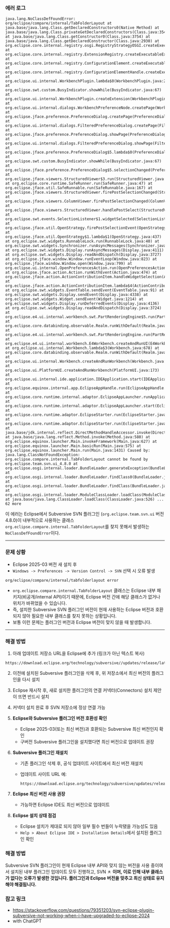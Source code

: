 

### 에러 로그
```
java.lang.NoClassDefFoundError: org/eclipse/compare/internal/TabFolderLayout at java.base/java.lang.Class.getDeclaredConstructors0(Native Method) at java.base/java.lang.Class.privateGetDeclaredConstructors(Class.java:3549) at java.base/java.lang.Class.getConstructor0(Class.java:3754) at java.base/java.lang.Class.getDeclaredConstructor(Class.java:2930) at org.eclipse.core.internal.registry.osgi.RegistryStrategyOSGI.createExecutableExtension(RegistryStrategyOSGI.java:236) at org.eclipse.core.internal.registry.ExtensionRegistry.createExecutableExtension(ExtensionRegistry.java:1034) at org.eclipse.core.internal.registry.ConfigurationElement.createExecutableExtension(ConfigurationElement.java:286) at org.eclipse.core.internal.registry.ConfigurationElementHandle.createExecutableExtension(ConfigurationElementHandle.java:65) at org.eclipse.ui.internal.WorkbenchPlugin.lambda$0(WorkbenchPlugin.java:285) at org.eclipse.swt.custom.BusyIndicator.showWhile(BusyIndicator.java:67) at org.eclipse.ui.internal.WorkbenchPlugin.createExtension(WorkbenchPlugin.java:283) at org.eclipse.ui.internal.dialogs.WorkbenchPreferenceNode.createPage(WorkbenchPreferenceNode.java:49) at org.eclipse.jface.preference.PreferenceDialog.createPage(PreferenceDialog.java:1274) at org.eclipse.ui.internal.dialogs.FilteredPreferenceDialog.createPage(FilteredPreferenceDialog.java:326) at org.eclipse.jface.preference.PreferenceDialog.showPage(PreferenceDialog.java:1160) at org.eclipse.ui.internal.dialogs.FilteredPreferenceDialog.showPage(FilteredPreferenceDialog.java:618) at org.eclipse.jface.preference.PreferenceDialog$5.lambda$0(PreferenceDialog.java:659) at org.eclipse.swt.custom.BusyIndicator.showWhile(BusyIndicator.java:67) at org.eclipse.jface.preference.PreferenceDialog$5.selectionChanged(PreferenceDialog.java:656) at org.eclipse.jface.viewers.StructuredViewer$3.run(StructuredViewer.java:819) at org.eclipse.core.runtime.SafeRunner.run(SafeRunner.java:47) at org.eclipse.jface.util.SafeRunnable.run(SafeRunnable.java:167) at org.eclipse.jface.viewers.StructuredViewer.firePostSelectionChanged(StructuredViewer.java:816) at org.eclipse.jface.viewers.ColumnViewer.firePostSelectionChanged(ColumnViewer.java:1062) at org.eclipse.jface.viewers.StructuredViewer.handlePostSelect(StructuredViewer.java:1184) at org.eclipse.swt.events.SelectionListener$1.widgetSelected(SelectionListener.java:83) at org.eclipse.jface.util.OpenStrategy.firePostSelectionEvent(OpenStrategy.java:283) at org.eclipse.jface.util.OpenStrategy$1.lambda$1(OpenStrategy.java:437) at org.eclipse.swt.widgets.RunnableLock.run(RunnableLock.java:40) at org.eclipse.swt.widgets.Synchronizer.runAsyncMessages(Synchronizer.java:132) at org.eclipse.swt.widgets.Display.runAsyncMessages(Display.java:4111) at org.eclipse.swt.widgets.Display.readAndDispatch(Display.java:3727) at org.eclipse.jface.window.Window.runEventLoop(Window.java:823) at org.eclipse.jface.window.Window.open(Window.java:799) at org.eclipse.ui.internal.OpenPreferencesAction.run(OpenPreferencesAction.java:64) at org.eclipse.jface.action.Action.runWithEvent(Action.java:474) at org.eclipse.jface.action.ActionContributionItem.handleWidgetSelection(ActionContributionItem.java:581) at org.eclipse.jface.action.ActionContributionItem.lambda$4(ActionContributionItem.java:415) at org.eclipse.swt.widgets.EventTable.sendEvent(EventTable.java:91) at org.eclipse.swt.widgets.Display.sendEvent(Display.java:4338) at org.eclipse.swt.widgets.Widget.sendEvent(Widget.java:1214) at org.eclipse.swt.widgets.Display.runDeferredEvents(Display.java:4136) at org.eclipse.swt.widgets.Display.readAndDispatch(Display.java:3724) at org.eclipse.e4.ui.internal.workbench.swt.PartRenderingEngine$5.run(PartRenderingEngine.java:1151) at org.eclipse.core.databinding.observable.Realm.runWithDefault(Realm.java:339) at org.eclipse.e4.ui.internal.workbench.swt.PartRenderingEngine.run(PartRenderingEngine.java:1042) at org.eclipse.e4.ui.internal.workbench.E4Workbench.createAndRunUI(E4Workbench.java:153) at org.eclipse.ui.internal.Workbench.lambda$3(Workbench.java:678) at org.eclipse.core.databinding.observable.Realm.runWithDefault(Realm.java:339) at org.eclipse.ui.internal.Workbench.createAndRunWorkbench(Workbench.java:583) at org.eclipse.ui.PlatformUI.createAndRunWorkbench(PlatformUI.java:173) at org.eclipse.ui.internal.ide.application.IDEApplication.start(IDEApplication.java:185) at org.eclipse.equinox.internal.app.EclipseAppHandle.run(EclipseAppHandle.java:219) at org.eclipse.core.runtime.internal.adaptor.EclipseAppLauncher.runApplication(EclipseAppLauncher.java:149) at org.eclipse.core.runtime.internal.adaptor.EclipseAppLauncher.start(EclipseAppLauncher.java:115) at org.eclipse.core.runtime.adaptor.EclipseStarter.run(EclipseStarter.java:467) at org.eclipse.core.runtime.adaptor.EclipseStarter.run(EclipseStarter.java:298) at java.base/jdk.internal.reflect.DirectMethodHandleAccessor.invoke(DirectMethodHandleAccessor.java:103) at java.base/java.lang.reflect.Method.invoke(Method.java:580) at org.eclipse.equinox.launcher.Main.invokeFramework(Main.java:627) at org.eclipse.equinox.launcher.Main.basicRun(Main.java:575) at org.eclipse.equinox.launcher.Main.run(Main.java:1431) Caused by: java.lang.ClassNotFoundException: org.eclipse.compare.internal.TabFolderLayout cannot be found by org.eclipse.team.svn.ui_4.8.0 at org.eclipse.osgi.internal.loader.BundleLoader.generateException(BundleLoader.java:567) at org.eclipse.osgi.internal.loader.BundleLoader.findClass0(BundleLoader.java:562) at org.eclipse.osgi.internal.loader.BundleLoader.findClass(BundleLoader.java:438) at org.eclipse.osgi.internal.loader.ModuleClassLoader.loadClass(ModuleClassLoader.java:195) at java.base/java.lang.ClassLoader.loadClass(ClassLoader.java:526) ... 62 more
```


이 에러는 Eclipse에서 Subversive SVN 플러그인 (`org.eclipse.team.svn.ui` 버전 4.8.0)이 내부적으로 사용하는 클래스 `org.eclipse.compare.internal.TabFolderLayout`를 찾지 못해서 발생하는 `NoClassDefFoundError`이다.


---

### 문제 상황

- Eclipse 2025-03 버전 새 설치 후
- `Windows -> Preferences -> Version Control -> SVN` 선택 시 오류 발생

```
org/eclipse/compare/internal/tabfolderlayout error
```
- `org.eclipse.compare.internal.TabFolderLayout` 클래스는 Eclipse 내부 패키지(비공개/internal API)이기 때문에, Eclipse 버전 간에 해당 클래스가 없거나 위치가 바뀌었을 수 있습니다.
- 즉, 설치한 Subversive SVN 플러그인 버전이 현재 사용하는 Eclipse 버전과 호환되지 않아 필요한 내부 클래스를 찾지 못하는 상황입니다.
- 보통 이런 문제는 플러그인 버전과 Eclipse 버전이 맞지 않을 때 발생합니다.


---

### 해결 방법

1. 아래 업데이트 저장소 URL을 Eclipse에 추가 (링크가 아닌 텍스트 복사)
    

```
https://download.eclipse.org/technology/subversive//updates/release/latest
```

2. 이전에 설치된 Subversive 플러그인을 삭제 후, 위 저장소에서 최신 버전의 플러그인을 다시 설치
    
3. Eclipse 재시작 후, 새로 설치한 플러그인의 연결 커넥터(Connectors) 설치 제안이 뜨면 반드시 설치
    
4. 커넥터 설치 완료 후 SVN 저장소에 정상 연결 가능
    
5. **Eclipse와 Subversive 플러그인 버전 호환성 확인**
    
    - Eclipse 2025-03(또는 최신 버전)과 호환되는 Subversive 최신 버전인지 확인
    - 구버전 Subversive 플러그인을 설치했다면 최신 버전으로 업데이트 권장
        
6. **Subversive 플러그인 재설치**
    
    - 기존 플러그인 삭제 후, 공식 업데이트 사이트에서 최신 버전 재설치
    - 업데이트 사이트 URL 예:
        
        ```
        https://download.eclipse.org/technology/subversive/updates/release/latest
        ```
        
7. **Eclipse 최신 버전 사용 권장**
    
    - 가능하면 Eclipse IDE도 최신 버전으로 업데이트
        
8. **Eclipse 설치 상태 점검**
    
    - Eclipse 설치가 제대로 되지 않아 일부 필수 번들이 누락됐을 가능성도 있음
    - `Help > About Eclipse IDE > Installation Details`에서 설치된 플러그인 확인
        



### 해결 방법

Subversive SVN 플러그인이 현재 Eclipse 내부 API와 맞지 않는 버전을 사용 중이여서
설치된 내부 플러그인 업데이트 모두 진행하고, 
SVN ㅊ
**이며, 이로 인해 내부 클래스가 없다는 오류가 발생한 것입니다. 플러그인과 Eclipse 버전을 맞추고 최신 상태로 유지해야 해결됩니다.**


### 참고 링크

- https://stackoverflow.com/questions/79351203/svn-eclipse-plugin-subversive-not-working-when-i-have-upgraded-to-eclipse-2024
- with ChatGPT